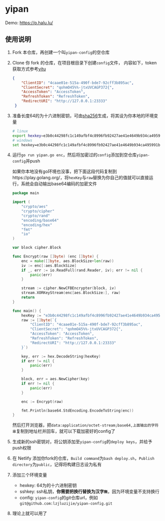 # yipan

Demo: https://p.halu.lu/

## 使用说明

1. Fork 本仓库，再创建一个叫`yipan-config`的空仓库

2. Clone 你 fork 的仓库，在项目根目录下创建`config`文件， 内容如下，token获取方式参考[yitu](https://github.com/lzjluzijie/yitu#authorization)

    ```json
    {
        "ClientID": "4caae01e-515a-490f-bde7-92cff3b895ac",
        "ClientSecret": "qohmO45%%-jtxUVCAGP372{",
        "AccessToken": "AccessToken",
        "RefreshToken": "RefreshToken",
        "RedirectURI": "http://127.0.0.1:23333"
     }
    ```
    
3. 准备长度64的为十六进制密钥，可由[sha256](https://tools.halu.lu/#/hash)生成，将其设为你本地的环境变量

    ```bash
    # linux
    export hexkey=e3b0c44298fc1c149afbf4c8996fb92427ae41e4649b934ca495991b7852b855 
    # windows
    set hexkey=e3b0c44298fc1c149afbf4c8996fb92427ae41e4649b934ca495991b7852b855 
    ```

4. 运行`go run yipan.go enc`，然后将加密过的`config`添加到空仓库`yipan-config`并push

    如果你本地没有go环境也没事，把下面这段代码复制到https://play.golang.org/，将`hexKey`与`raw`替换为你自己的值就可以直接运行，系统会自动输出base64编码的加密文件
    
    ```go
    package main
    
    import (
    	"crypto/aes"
    	"crypto/cipher"
    	"crypto/rand"
    	"encoding/base64"
    	"encoding/hex"
    	"fmt"
    	"io"
    )
    
    var block cipher.Block
    
    func Encrypt(raw []byte) (enc []byte) {
    	enc = make([]byte, aes.BlockSize+len(raw))
    	iv := enc[:aes.BlockSize]
    	if _, err := io.ReadFull(rand.Reader, iv); err != nil {
    		panic(err)
    	}
    
    	stream := cipher.NewCFBEncrypter(block, iv)
    	stream.XORKeyStream(enc[aes.BlockSize:], raw)
    	return
    }
    
    func main() {
    	hexKey := "e3b0c44298fc1c149afbf4c8996fb92427ae41e4649b934ca495991b7852b855"
    	raw := []byte(`{
            "ClientID": "4caae01e-515a-490f-bde7-92cff3b895ac",
            "ClientSecret": "qohmO45%%-jtxUVCAGP372{",
            "AccessToken": "AccessToken",
            "RefreshToken": "RefreshToken",
            "RedirectURI": "http://127.0.0.1:23333"
    	}`)
    
    	key, err := hex.DecodeString(hexKey)
    	if err != nil {
    		panic(err)
    	}
    
    	block, err = aes.NewCipher(key)
    	if err != nil {
    		panic(err)
    	}
    
    	enc := Encrypt(raw)
    
    	fmt.Println(base64.StdEncoding.EncodeToString(enc))
    }

    ```
    
    然后打开浏览器，把`data:application/octet-stream;base64,上面输出的字符串`复制到地址栏并回车，就可以下载加密好的config了

5. 生成新的ssh密钥对，将公钥添加至`yipan-config`的`deploy keys`，并给予push权限

6. 在 Netlify 添加你fork的仓库，`Build command`为`bash deploy.sh`，`Publish directory`为`public`，记得将构建日志设为私有

7. 添加三个环境变量

    - hexkey: 64为的十六进制密钥
    - sshkey: ssh私钥，**你需要把换行替换为汉字`無`**，因为环境变量不支持换行
    - config: `yipan-config`的git仓库url，例如`git@github.com:lzjluzijie/yipan-config.git`

8. 理论上就可以用了
